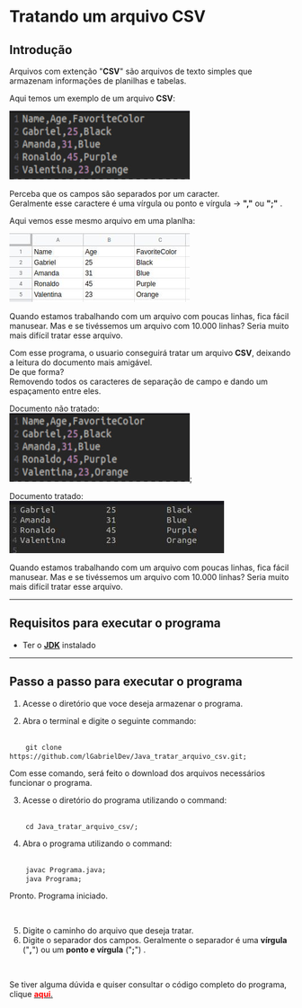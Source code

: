 # Tratando um arquivo CSV

## Introdução
Arquivos com extenção "**CSV**" são arquivos de texto simples que armazenam informações de planilhas e tabelas.

Aqui temos um exemplo de um arquivo **CSV**:

![imagem de um arquivo csv](./img/exemplo1.jpg)


Perceba que os campos são separados por um caracter. <br>
Geralmente esse caractere é uma vírgula ou ponto e vírgula ->  **","**  ou  **";"**  .
<br>

Aqui vemos esse mesmo arquivo em uma planlha:

![Imagem de um arquivo csv aberto em uma planilha](./img/exemplo2.jpg)


Quando estamos trabalhando com um arquivo com poucas linhas, fica fácil manusear. Mas e se tivéssemos um arquivo com 10.000 linhas?
Seria muito mais difícil tratar esse arquivo.



Com esse programa, o usuario conseguirá tratar um arquivo **CSV**, deixando a leitura do documento mais amigável. <br>
De que forma? <br>
Removendo todos os caracteres de separação de campo e dando um espaçamento entre eles.
<br>


Documento não tratado: <br>
![imagem de um arquivo csv](./img/exemplo1.jpg);



Documento tratado: <br> 
![Imagem de um arquivo csv tratado](./img/arquivo_tratado.jpg)

Quando estamos trabalhando com um arquivo com poucas linhas, fica fácil manusear. Mas e se tivéssemos um arquivo com 10.000 linhas?
Seria muito mais difícil tratar esse arquivo.
<hr>

## Requisitos para executar o programa
* Ter o **[JDK](https://docs.oracle.com/en/java/javase/11/install/installation-jdk-linux-platforms.html#GUID-737A84E4-2EFF-4D38-8E60-3E29D1B884B8)** instalado
<hr>

## Passo a passo para executar o programa

1. Acesse o diretório que voce deseja armazenar o programa. 

2. Abra o terminal e digite o seguinte commando:

```console
    
    git clone https://github.com/lGabrielDev/Java_tratar_arquivo_csv.git;

``` 
Com esse comando, será feito o download dos arquivos necessários funcionar o programa.


3. Acesse o diretório do programa utilizando o command:

```console

    cd Java_tratar_arquivo_csv/;

```

4. Abra o programa utilizando o command:

```console

    javac Programa.java;
    java Programa;

```

Pronto. Programa iniciado.

<br>

5. Digite o caminho do arquivo que deseja tratar.
6. Digite o separador dos campos. Geralmente o separador é uma **vírgula** ("**,**") ou um **ponto e vírgula** ("**;**") .


<br>

Se tiver alguma dúvida e quiser consultar o código completo do programa, clique [<span style="color:red">**aqui**</span>.](https://github.com/lGabrielDev/Java_tratar_arquivo_csv/blob/main/Programa.java)